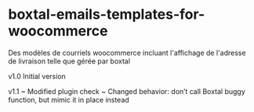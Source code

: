 # boxtal-emails-templates-for-woocommerce
Des modèles de courriels woocommerce incluant l'affichage de l'adresse de livraison telle que gérée par boxtal

v1.0
Initial version

v1.1
~ Modified plugin check
~ Changed behavior: don’t call Boxtal buggy function, but mimic it in place instead
